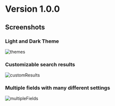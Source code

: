 # Version 1.0.0

## Screenshots

### Light and Dark Theme
![themes](https://user-images.githubusercontent.com/770001/143673040-f03c8b89-8c73-4f9a-92f7-629965e385c1.png)

### Customizable search results
![customResults](https://user-images.githubusercontent.com/770001/143673043-672a0947-7aaf-4a0d-9704-724481ad5946.png)

### Multiple fields with many different settings
![multipleFields](https://user-images.githubusercontent.com/770001/143673047-47d02eb6-983c-4395-b0ec-7958384dcde1.png)
